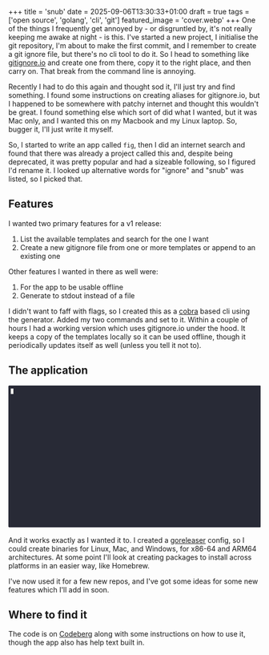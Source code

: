 +++
title = 'snub'
date = 2025-09-06T13:30:33+01:00
draft = true
tags = ['open source', 'golang', 'cli', 'git']
featured_image = 'cover.webp'
+++
One of the things I frequently get annoyed by - or disgruntled by, it's not really keeping me awake at night - is this. I've started a new project, I initialise the git repository, I'm about to make the first commit, and I remember to create a git ignore file, but there's no cli tool to do it. So I head to something like [gitignore.io](https://gitignore.io) and create one from there, copy it to the right place, and then carry on. That break from the command line is annoying.

Recently I had to do this again and thought sod it, I'll just try and find something. I found some instructions on creating aliases for gitignore.io, but I happened to be somewhere with patchy internet and thought this wouldn't be great. I found something else which sort of did what I wanted, but it was Mac only, and I wanted this on my Macbook and my Linux laptop. So, bugger it, I'll just write it myself.

So, I started to write an app called `fig`, then I did an internet search and found that there was already a project called this and, despite being deprecated, it was pretty popular and had a sizeable following, so I figured I'd rename it. I looked up alternative words for "ignore" and "snub" was listed, so I picked that.

## Features

I wanted two primary features for a v1 release:

1. List the available templates and search for the one I want
2. Create a new gitignore file from one or more templates or append to an existing one

Other features I wanted in there as well were:

1. For the app to be usable offline
2. Generate to stdout instead of a file

I didn't want to faff with flags, so I created this as a [cobra](https://github.com/spf13/cobra-cli) based cli using the generator. Added my two commands and set to it. Within a couple of hours I had a working version which uses gitignore.io under the hood. It keeps a copy of the templates locally so it can be used offline, though it periodically updates itself as well (unless you tell it not to).

## The application

![snub](snub-create.gif "Creating an ignore file using snub")

And it works exactly as I wanted it to. I created a [goreleaser](https://goreleaser.com) config, so I could create binaries for Linux, Mac, and Windows, for x86-64 and ARM64 architectures. At some point I'll look at creating packages to install across platforms in an easier way, like Homebrew.

I've now used it for a few new repos, and I've got some ideas for some new features which I'll add in soon.

## Where to find it

The code is on [Codeberg](https://codeberg.org/dazfuller/snub) along with some instructions on how to use it, though the app also has help text built in.

